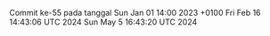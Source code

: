 Commit ke-55 pada tanggal Sun Jan 01 14:00 2023 +0100
Fri Feb 16 14:43:06 UTC 2024
Sun May  5 16:43:20 UTC 2024

